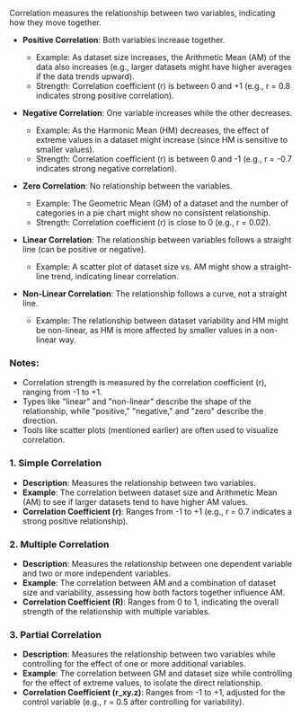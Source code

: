Correlation measures the relationship between two variables, indicating how they move together. 

- **Positive Correlation**: Both variables increase together.
  - Example: As dataset size increases, the Arithmetic Mean (AM) of the data also increases (e.g., larger datasets might have higher averages if the data trends upward).
  - Strength: Correlation coefficient (r) is between 0 and +1 (e.g., r = 0.8 indicates strong positive correlation).

- **Negative Correlation**: One variable increases while the other decreases.
  - Example: As the Harmonic Mean (HM) decreases, the effect of extreme values in a dataset might increase (since HM is sensitive to smaller values).
  - Strength: Correlation coefficient (r) is between 0 and -1 (e.g., r = -0.7 indicates strong negative correlation).

- **Zero Correlation**: No relationship between the variables.
  - Example: The Geometric Mean (GM) of a dataset and the number of categories in a pie chart might show no consistent relationship.
  - Strength: Correlation coefficient (r) is close to 0 (e.g., r = 0.02).

- **Linear Correlation**: The relationship between variables follows a straight line (can be positive or negative).
  - Example: A scatter plot of dataset size vs. AM might show a straight-line trend, indicating linear correlation.

- **Non-Linear Correlation**: The relationship follows a curve, not a straight line.
  - Example: The relationship between dataset variability and HM might be non-linear, as HM is more affected by smaller values in a non-linear way.

### Notes:
- Correlation strength is measured by the correlation coefficient (r), ranging from -1 to +1.
- Types like "linear" and "non-linear" describe the shape of the relationship, while "positive," "negative," and "zero" describe the direction.
- Tools like scatter plots (mentioned earlier) are often used to visualize correlation.


### 1. **Simple Correlation**
- **Description**: Measures the relationship between two variables.
- **Example**: The correlation between dataset size and Arithmetic Mean (AM) to see if larger datasets tend to have higher AM values.
- **Correlation Coefficient (r)**: Ranges from -1 to +1 (e.g., r = 0.7 indicates a strong positive relationship).

### 2. **Multiple Correlation**
- **Description**: Measures the relationship between one dependent variable and two or more independent variables.
- **Example**: The correlation between AM and a combination of dataset size and variability, assessing how both factors together influence AM.
- **Correlation Coefficient (R)**: Ranges from 0 to 1, indicating the overall strength of the relationship with multiple variables.

### 3. **Partial Correlation**
- **Description**: Measures the relationship between two variables while controlling for the effect of one or more additional variables.
- **Example**: The correlation between GM and dataset size while controlling for the effect of extreme values, to isolate the direct relationship.
- **Correlation Coefficient (r_xy.z)**: Ranges from -1 to +1, adjusted for the control variable (e.g., r = 0.5 after controlling for variability).

